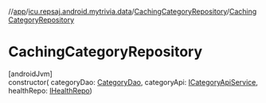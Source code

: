//[app](../../../index.md)/[icu.repsaj.android.mytrivia.data](../index.md)/[CachingCategoryRepository](index.md)/[CachingCategoryRepository](-caching-category-repository.md)

# CachingCategoryRepository

[androidJvm]\
constructor(
categoryDao: [CategoryDao](../../icu.repsaj.android.mytrivia.data.database/-category-dao/index.md),
categoryApi: [ICategoryApiService](../../icu.repsaj.android.mytrivia.network.categroy/-i-category-api-service/index.md),
healthRepo: [IHealthRepo](../-i-health-repo/index.md))
